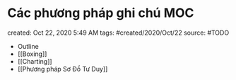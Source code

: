 # Các phương pháp ghi chú MOC

created: Oct 22, 2020 5:49 AM
tags: #created/2020/Oct/22
source: #TODO

- Outline
- [[Boxing]]
- [[Charting]]
- [[Phương pháp Sơ Đồ Tư Duy]]
